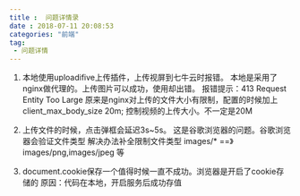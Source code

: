 ```yaml
---
title :  问题详情录 
date : 2018-07-11 20:08:53
categories: "前端"
tag:
 - 问题详情   
---
```


1. 本地使用uploadifive上传插件，上传视屏到七牛云时报错。
本地是采用了nginx做代理的。上传图片可以成功，使用却出错。
报错提示：413 Request Entity Too Large 
原来是nginx对上传的文件大小有限制，配置的时候加上client_max_body_size 20m; 
控制视频的上传大小。不一定是20M

2. 上传文件的时候，点击弹框会延迟3s~5s。
这是谷歌浏览器的问题。谷歌浏览器会验证文件类型
解决办法补全限制文件类型  images/*  ==》  images/png,images/jpeg 等
<!--more-->
3. document.cookie保存一个值得时候一直不成功。浏览器是开启了cookie存储的
原因：代码在本地，开启服务后成功存值




